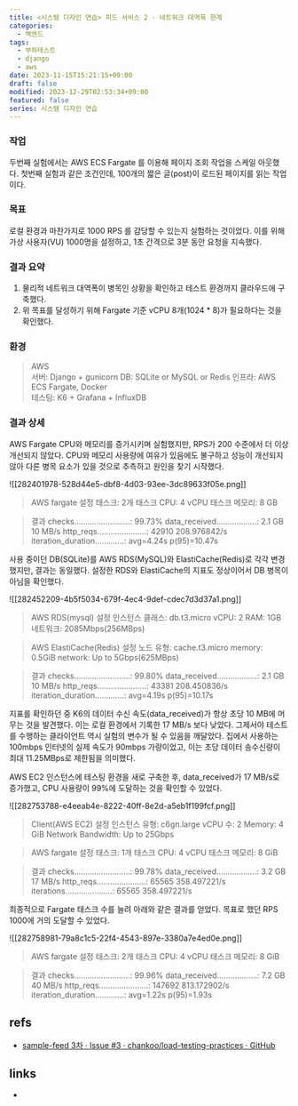 ```yaml
---
title: <시스템 디자인 연습> 피드 서비스 2 - 네트워크 대역폭 한계
categories:
  - 백엔드
tags:
  - 부하테스트
  - django
  - aws
date: 2023-11-15T15:21:15+09:00
draft: false
modified: 2023-12-29T02:53:34+09:00
featured: false
series: 시스템 디자인 연습
---
```

### 작업
두번째 실험에서는 AWS ECS Fargate 를 이용해 페이지 조회 작업을 스케일 아웃했다. 첫번째 실험과 같은 조건인데, 100개의 짧은 글(post)이 로드된 페이지를 읽는 작업이다.

### 목표
로컬 환경과 마찬가지로 1000 RPS 를 감당할 수 있는지 실험하는 것이었다. 이를 위해 가상 사용자(VU) 1000명을 설정하고, 1초 간격으로 3분 동안 요청을 지속했다.

### 결과 요약
1. 물리적 네트워크 대역폭이 병목인 상황을 확인하고 테스트 환경까지 클라우드에 구축했다.
2. 위 목표를 달성하기 위해 Fargate 기준 vCPU 8개(1024 * 8)가 필요하다는 것을 확인했다.

### 환경
> AWS  
서버: Django + gunicorn
DB: SQLite or MySQL or Redis
인프라: AWS ECS Fargate, Docker  
테스팅: K6 + Grafana + InfluxDB

### 결과 상세
AWS Fargate CPU와 메모리를 증가시키며 실험했지만, RPS가 200 수준에서 더 이상 개선되지 않았다. CPU와 메모리 사용량에 여유가 있음에도 불구하고 성능이 개선되지 않아 다른 병목 요소가 있을 것으로 추측하고 원인을 찾기 시작했다.

![[282401978-528d44e5-dbf8-4d03-93ee-3dc89633f05e.png]]

> AWS fargate 설정
> 태스크: 2개
태스크 CPU: 4 vCPU
태스크 메모리: 8 GB

> 결과
> checks.........................: 99.73% 
> data_received..................: 2.1 GB 10 MB/s
> http_reqs......................: 42910  208.976842/s
> iteration_duration.............: avg=4.24s    p(95)=10.47s


사용 중이던 DB(SQLite)를 AWS RDS(MySQL)와 ElastiCache(Redis)로 각각 변경했지만, 결과는 동일했다. 설정한 RDS와 ElastiCache의 지표도 정상이어서 DB 병목이 아님을 확인했다.

![[282452209-4b5f5034-679f-4ec4-9def-cdec7d3d37a1.png]]

> AWS RDS(mysql) 설정
인스턴스 클래스: db.t3.micro
vCPU: 2
RAM: 1GB
네트워크: 2085Mbps(256MBps)

> AWS ElastiCache(Redis) 설정
노드 유형: cache.t3.micro
memory: 0.5GiB
network: Up to 5Gbps(625MBps)

> 결과
> checks.........................: 99.80% 
> data_received..................: 2.1 GB 10 MB/s
> http_reqs......................: 43381  208.450836/s
> iteration_duration.............: avg=4.19s   p(95)=10.17s

지표를 확인하던 중 K6의 데이터 수신 속도(data_received)가 항상 초당 10 MB에 머무는 것을 발견했다. 이는 로컬 환경에서 기록한 17 MB/s 보다 낮았다. 그제서야 테스트를 수행하는 클라이언트 역시 실험의 변수가 될 수 있음을 깨달았다. 집에서 사용하는 100mbps 인터넷의 실제 속도가 90mbps 가량이었고, 이는 초당 데이터 송수신량이 최대 11.25MBps로 제한됨을 의미했다.

AWS EC2 인스턴스에 테스팅 환경을 새로 구축한 후, data_received가 17 MB/s로 증가했고, CPU 사용량이 99%에 도달하는 것을 확인할 수 있었다.

![[282753788-e4eeab4e-8222-40ff-8e2d-a5eb1f199fcf.png]]

> Client(AWS EC2) 설정
인스턴스 유형: c6gn.large
vCPU 수: 2
Memory: 4 GiB
Network Bandwidth: Up to 25Gbps

> AWS fargate 설정
태스크: 1개
태스크 CPU: 4 vCPU
태스크 메모리: 8 GiB

> 결과
> checks.........................: 99.78%
> data_received..................: 3.2 GB 17 MB/s
> http_reqs......................: 65565  358.497221/s
> iterations.....................: 65565  358.497221/s


최종적으로 Fargate 태스크 수를 늘려 아래와 같은 결과를 얻었다. 목표로 했던 RPS 1000에 거의 도달할 수 있었다.

![[282758981-79a8c1c5-22f4-4543-897e-3380a7e4ed0e.png]]

> AWS fargate 설정
태스크: 2개
태스크 CPU: 4 vCPU
태스크 메모리: 8 GiB

> 결과
> checks.........................: 99.96% 
> data_received..................: 7.2 GB 40 MB/s
> http_reqs......................: 147692 813.172902/s
> iteration_duration.............: avg=1.22s    p(95)=1.93s

## refs
- [sample-feed 3차 · Issue #3 · chankoo/load-testing-practices · GitHub](https://github.com/chankoo/load-testing-practices/issues/3)


## links
- 
